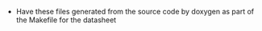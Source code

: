 - Have these files generated from the source code by doxygen as part of the Makefile for the datasheet